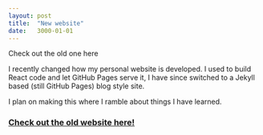 ```yaml
---
layout: post
title:  "New website"
date:   3000-01-01
---
```


Check out the old one here

I recently changed how my personal website is developed. I used to build React code and let GitHub Pages serve it, I have since switched to a Jekyll based (still GitHub Pages) blog style site.

I plan on making this where I ramble about things I have learned.

### [Check out the old website here!](https://old.mattoestreich.com)

